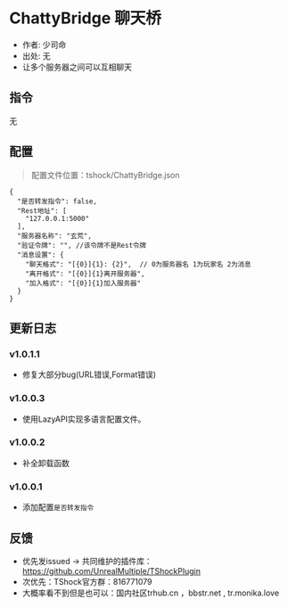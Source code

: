 # ChattyBridge 聊天桥

- 作者: 少司命
- 出处: 无
- 让多个服务器之间可以互相聊天

## 指令

无

## 配置
> 配置文件位置：tshock/ChattyBridge.json
```json5
{
  "是否转发指令": false,
  "Rest地址": [
    "127.0.0.1:5000"
  ],
  "服务器名称": "玄荒",
  "验证令牌": "", //该令牌不是Rest令牌
  "消息设置": {
    "聊天格式": "[{0}]{1}: {2}",  // 0为服务器名 1为玩家名 2为消息
    "离开格式": "[{0}]{1}离开服务器",
    "加入格式": "[{0}]{1}加入服务器"
  }
}
```
## 更新日志

### v1.0.1.1
- 修复大部分bug(URL错误,Format错误)

### v1.0.0.3
- 使用LazyAPI实现多语言配置文件。

### v1.0.0.2
- 补全卸载函数

### v1.0.0.1
- 添加配置`是否转发指令`


## 反馈
- 优先发issued -> 共同维护的插件库：https://github.com/UnrealMultiple/TShockPlugin
- 次优先：TShock官方群：816771079
- 大概率看不到但是也可以：国内社区trhub.cn ，bbstr.net , tr.monika.love
